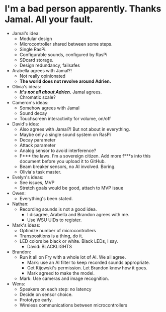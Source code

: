 # I'm a bad person apparently.  Thanks Jamal.  All your fault.

- Jamal's idea:
	- Modular design
	- Microcontroller shared between some steps.
	- Single RasPi.
	- Configurable sounds, configured by RasPi
	- SDcard storage.
	- Design redundancy, failsafes
- Arabella agrees with Jamal?!
	- Not really opinionated
	- **The world does not revolve around Adrien.**
- Olivia's ideas:
	- ***It's not all about Adrien.***  Jamal agrees.
	- Chromatic scale?
- Cameron's ideas:
	- Somehow agrees with Jamal
	- Sound decay
	- Touchscreen interactivity for volume, on/off
- David's idea:
	- Also agrees with Jamal?!  But not about in everything.
	- Maybe only a single sound system on RasPi
	- Decay parameter
	- Attack parameter
	- Analog sensor to avoid interference?
	- F*** the laws.  I'm a sovereign citizen.  Add more f***s into this document before you upload it to GitHub.
	- Beam breaker sensors, no AI involved.  Boring.
	- Olivia's task master.
- Evelyn's ideas:
	- See issues, MVP
	- Stretch goals would be good, attach to MVP issue
- Owen:
	- Everything's been stated.
- Nathan:
	- Recording sounds is not a good idea.
		- I disagree, Arabella and Brandon  agrees with me.
		- Use WSU UIDs to register.
- Mark's ideas:
	- Optimize number of microcontrollers
	- Transpositions is a thing, do it.
	- LED colors be black or white.  Black LEDs, I say.
		- David: BLACKLIGHTS
- Brandon:
	- Run it all on Fry with a whole lot of AI.  We all agree.
		- Mark: use an AI filter to keep recorded sounds appropriate.
		- Get Kijowski's permission.  Let Brandon know how it goes.
		- Mark agreed to make the model.
	- Mark: Use cameras and image recognition.
- Wens:
	- Speakers on each step: no latency
	- Decide on sensor choice.
	- Prototype early.
	- Wireless communications between microcontrollers
